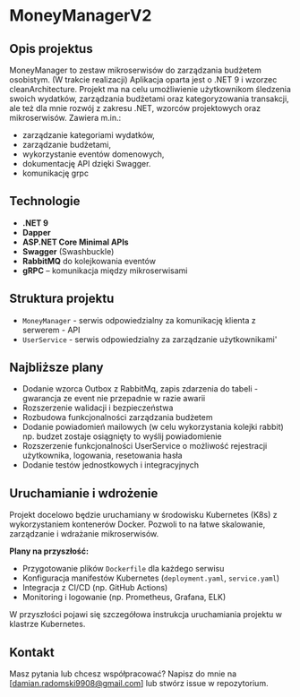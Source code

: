 # MoneyManagerV2

## Opis projektus
MoneyManager to zestaw mikroserwisów do zarządzania budżetem osobistym. (W trakcie realizacji)
Aplikacja oparta jest o .NET 9 i wzorzec cleanArchitecture.
Projekt ma na celu umożliwienie użytkownikom śledzenia swoich wydatków, zarządzania budżetami oraz kategoryzowania transakcji, ale też dla mnie rozwój z zakresu .NET, wzorców projektowych oraz mikroserwisów.
Zawiera m.in.:  
- zarządzanie kategoriami wydatków,  
- zarządzanie budżetami,  
- wykorzystanie eventów domenowych,  
- dokumentację API dzięki Swagger.
- komunikację grpc

## Technologie
- **.NET 9**  
- **Dapper**  
- **ASP.NET Core Minimal APIs**  
- **Swagger** (Swashbuckle)  
- **RabbitMQ** do kolejkowania eventów
- **gRPC** – komunikacja między mikroserwisami

## Struktura projektu
- `MoneyManager` - serwis odpowiedzialny za komunikację klienta z serwerem - API
- `UserService` - serwis odpowiedzialny za zarządzanie użytkownikami'

## Najbliższe plany
- Dodanie wzorca Outbox z RabbitMq, zapis zdarzenia do tabeli - gwarancja ze event nie przepadnie w razie awarii
- Rozszerzenie walidacji i bezpieczeństwa
- Rozbudowa funkcjonalności zarządzania budżetem
- Dodanie powiadomień mailowych (w celu wykorzystania kolejki rabbit) np. budzet zostaje osiągnięty to wyślij powiadomienie
- Rozszerzenie funkcjonalności UserService o możliwość rejestracji użytkownika, logowania, resetowania hasła
- Dodanie testów jednostkowych i integracyjnych

## Uruchamianie i wdrożenie

Projekt docelowo będzie uruchamiany w środowisku Kubernetes (K8s) z wykorzystaniem kontenerów Docker. Pozwoli to na łatwe skalowanie, zarządzanie i wdrażanie mikroserwisów.

**Plany na przyszłość:**
- Przygotowanie plików `Dockerfile` dla każdego serwisu
- Konfiguracja manifestów Kubernetes (`deployment.yaml`, `service.yaml`)
- Integracja z CI/CD (np. GitHub Actions)
- Monitoring i logowanie (np. Prometheus, Grafana, ELK)

W przyszłości pojawi się szczegółowa instrukcja uruchamiania projektu w klastrze Kubernetes.

## Kontakt
Masz pytania lub chcesz współpracować?
Napisz do mnie na [damian.radomski9908@gmail.com] lub stwórz issue w repozytorium.